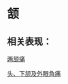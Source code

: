 # 颔## 相关表现： [两颔痛](https://www.gmzyjc.com/search/result?wd=两颔痛)[头、下颔及外眼角痛](https://www.gmzyjc.com/search/result?wd=头、下颔及外眼角痛)